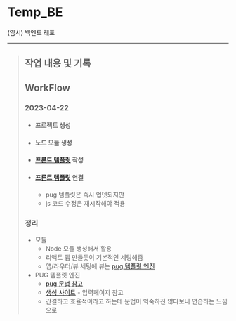 # Temp_BE
(임시) 백엔드 레포
<hr>

> ## 작업 내용 및 기록
> ## WorkFlow
> ### 2023-04-22
> - #### 프로젝트 생성
> - #### 노드 모듈 생성
> - #### [프론트 템플릿](server/views/front.pug) 작성
> - #### [프론트 템플릿](server/views/front.pug) 연결
>   - pug 템플릿은 즉시 업뎃되지만
>   - js 코드 수정은 재시작해야 적용 
> ### 정리
> - 모듈
>   - Node 모듈 생성해서 활용
>   - 리액트 앱 만들듯이 기본적인 세팅해줌
>   - 앱/라우터/뷰 세팅에 뷰는 [pug 템플릿 엔진](https://pugjs.org/api/getting-started.html)
> - PUG 템플릿 엔진 
>   - [pug 문법 참고](https://jeong-pro.tistory.com/65)
>   - [생성 사이트](https://codepen.io/dpetrini/pen/yPMeBg) - 입력페이지 참고
>   - 간결하고 효율적이라고 하는데 문법이 익숙하진 않다보니 연습하는 느낌으로